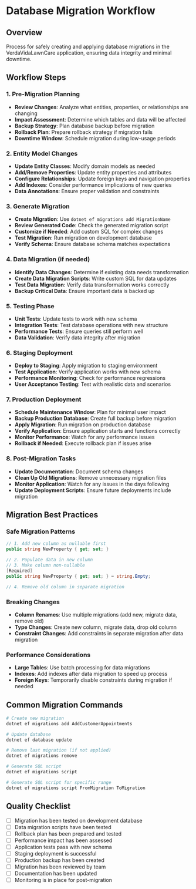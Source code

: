 # Database Migration Workflow

## Overview
Process for safely creating and applying database migrations in the VerdaVidaLawnCare application, ensuring data integrity and minimal downtime.

## Workflow Steps

### 1. Pre-Migration Planning
- **Review Changes**: Analyze what entities, properties, or relationships are changing
- **Impact Assessment**: Determine which tables and data will be affected
- **Backup Strategy**: Plan database backup before migration
- **Rollback Plan**: Prepare rollback strategy if migration fails
- **Downtime Window**: Schedule migration during low-usage periods

### 2. Entity Model Changes
- **Update Entity Classes**: Modify domain models as needed
- **Add/Remove Properties**: Update entity properties and attributes
- **Configure Relationships**: Update foreign keys and navigation properties
- **Add Indexes**: Consider performance implications of new queries
- **Data Annotations**: Ensure proper validation and constraints

### 3. Generate Migration
- **Create Migration**: Use `dotnet ef migrations add MigrationName`
- **Review Generated Code**: Check the generated migration script
- **Customize if Needed**: Add custom SQL for complex changes
- **Test Migration**: Run migration on development database
- **Verify Schema**: Ensure database schema matches expectations

### 4. Data Migration (if needed)
- **Identify Data Changes**: Determine if existing data needs transformation
- **Create Data Migration Scripts**: Write custom SQL for data updates
- **Test Data Migration**: Verify data transformation works correctly
- **Backup Critical Data**: Ensure important data is backed up

### 5. Testing Phase
- **Unit Tests**: Update tests to work with new schema
- **Integration Tests**: Test database operations with new structure
- **Performance Tests**: Ensure queries still perform well
- **Data Validation**: Verify data integrity after migration

### 6. Staging Deployment
- **Deploy to Staging**: Apply migration to staging environment
- **Test Application**: Verify application works with new schema
- **Performance Monitoring**: Check for performance regressions
- **User Acceptance Testing**: Test with realistic data and scenarios

### 7. Production Deployment
- **Schedule Maintenance Window**: Plan for minimal user impact
- **Backup Production Database**: Create full backup before migration
- **Apply Migration**: Run migration on production database
- **Verify Application**: Ensure application starts and functions correctly
- **Monitor Performance**: Watch for any performance issues
- **Rollback if Needed**: Execute rollback plan if issues arise

### 8. Post-Migration Tasks
- **Update Documentation**: Document schema changes
- **Clean Up Old Migrations**: Remove unnecessary migration files
- **Monitor Application**: Watch for any issues in the days following
- **Update Deployment Scripts**: Ensure future deployments include migration

## Migration Best Practices

### Safe Migration Patterns
```csharp
// 1. Add new column as nullable first
public string NewProperty { get; set; }

// 2. Populate data in new column
// 3. Make column non-nullable
[Required]
public string NewProperty { get; set; } = string.Empty;

// 4. Remove old column in separate migration
```

### Breaking Changes
- **Column Renames**: Use multiple migrations (add new, migrate data, remove old)
- **Type Changes**: Create new column, migrate data, drop old column
- **Constraint Changes**: Add constraints in separate migration after data migration

### Performance Considerations
- **Large Tables**: Use batch processing for data migrations
- **Indexes**: Add indexes after data migration to speed up process
- **Foreign Keys**: Temporarily disable constraints during migration if needed

## Common Migration Commands

```bash
# Create new migration
dotnet ef migrations add AddCustomerAppointments

# Update database
dotnet ef database update

# Remove last migration (if not applied)
dotnet ef migrations remove

# Generate SQL script
dotnet ef migrations script

# Generate SQL script for specific range
dotnet ef migrations script FromMigration ToMigration
```

## Quality Checklist
- [ ] Migration has been tested on development database
- [ ] Data migration scripts have been tested
- [ ] Rollback plan has been prepared and tested
- [ ] Performance impact has been assessed
- [ ] Application tests pass with new schema
- [ ] Staging deployment is successful
- [ ] Production backup has been created
- [ ] Migration has been reviewed by team
- [ ] Documentation has been updated
- [ ] Monitoring is in place for post-migration
